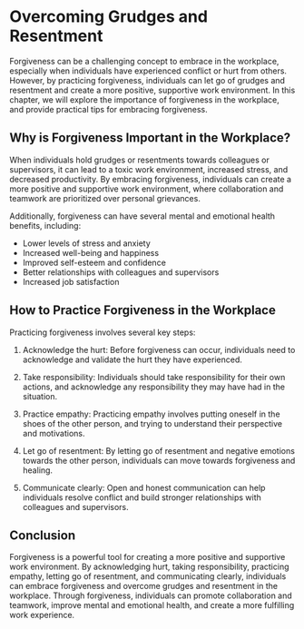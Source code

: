Overcoming Grudges and Resentment
===================================================================

Forgiveness can be a challenging concept to embrace in the workplace, especially when individuals have experienced conflict or hurt from others. However, by practicing forgiveness, individuals can let go of grudges and resentment and create a more positive, supportive work environment. In this chapter, we will explore the importance of forgiveness in the workplace, and provide practical tips for embracing forgiveness.

Why is Forgiveness Important in the Workplace?
----------------------------------------------

When individuals hold grudges or resentments towards colleagues or supervisors, it can lead to a toxic work environment, increased stress, and decreased productivity. By embracing forgiveness, individuals can create a more positive and supportive work environment, where collaboration and teamwork are prioritized over personal grievances.

Additionally, forgiveness can have several mental and emotional health benefits, including:

* Lower levels of stress and anxiety
* Increased well-being and happiness
* Improved self-esteem and confidence
* Better relationships with colleagues and supervisors
* Increased job satisfaction

How to Practice Forgiveness in the Workplace
--------------------------------------------

Practicing forgiveness involves several key steps:

1. Acknowledge the hurt: Before forgiveness can occur, individuals need to acknowledge and validate the hurt they have experienced.

2. Take responsibility: Individuals should take responsibility for their own actions, and acknowledge any responsibility they may have had in the situation.

3. Practice empathy: Practicing empathy involves putting oneself in the shoes of the other person, and trying to understand their perspective and motivations.

4. Let go of resentment: By letting go of resentment and negative emotions towards the other person, individuals can move towards forgiveness and healing.

5. Communicate clearly: Open and honest communication can help individuals resolve conflict and build stronger relationships with colleagues and supervisors.

Conclusion
----------

Forgiveness is a powerful tool for creating a more positive and supportive work environment. By acknowledging hurt, taking responsibility, practicing empathy, letting go of resentment, and communicating clearly, individuals can embrace forgiveness and overcome grudges and resentment in the workplace. Through forgiveness, individuals can promote collaboration and teamwork, improve mental and emotional health, and create a more fulfilling work experience.
